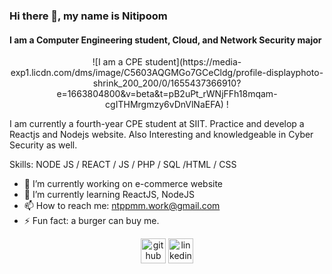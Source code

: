 ### Hi there 👋, my name is Nitipoom
#### I am a Computer Engineering student, Cloud, and Network Security major
<p align="center">
![I am a CPE student](https://media-exp1.licdn.com/dms/image/C5603AQGMGo7GCeCldg/profile-displayphoto-shrink_200_200/0/1655437366910?e=1663804800&v=beta&t=pB2uPt_rWNjFFh18mqam-cgITHMrgmzy6vDnVlNaEFA)
!</p>

I am currently a fourth-year CPE student at SIIT. Practice and develop a Reactjs and Nodejs website. Also Interesting and knowledgeable in Cyber Security as well.

Skills: NODE JS / REACT / JS / PHP / SQL /HTML / CSS

- 🔭 I’m currently working on e-commerce website 
- 🌱 I’m currently learning ReactJS, NodeJS 
- 📫 How to reach me: ntppmm.work@gmail.com 
- ⚡ Fun fact: a burger can buy me. 


[<center><img src='https://cdn.jsdelivr.net/npm/simple-icons@3.0.1/icons/github.svg' alt='github' height='40'>](https://github.com/quantiano)  [<img src='https://cdn.jsdelivr.net/npm/simple-icons@3.0.1/icons/linkedin.svg' alt='linkedin' height='40'></center>](https://www.linkedin.com/in/https://www.linkedin.com/in/ntppmm//)  

